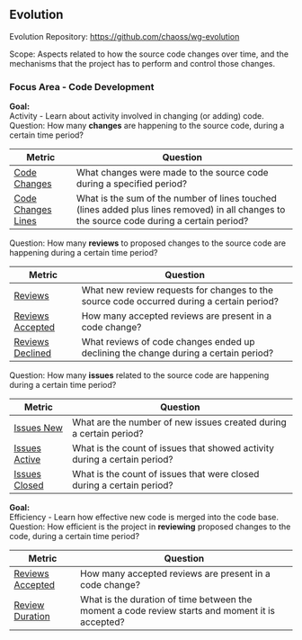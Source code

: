 ## Evolution
Evolution Repository: https://github.com/chaoss/wg-evolution

Scope: Aspects related to how the source code changes over time, and the mechanisms that the project has to perform and control those changes.

### Focus Area - Code Development

**Goal:**  
Activity - Learn about activity involved in changing (or adding) code.  
Question: How many **changes** are happening to the source code, during a certain time period?  

<div>
<table>
  <thead><tr><th>Metric</th><th>Question</th></tr></thead>
<tbody>
  <tr><td><a href="https://chaoss.community/metric-code-changes/">Code Changes</a></td><td>What changes were made to the source code during a specified period?</td></tr>
  <tr><td><a href="https://chaoss.community/metric-code-changes-lines">Code Changes Lines</a></td><td>What is the sum of the number of lines touched (lines added plus lines removed) in all changes to the source code during a certain period?</td></tr>
</tbody>
</table>
</div>

Question: How many **reviews** to proposed changes to the source code are happening during a certain time period?  

<div>
<table>
  <thead><tr><th>Metric</th><th>Question</th></tr></thead>
<tbody>
  <tr><td><a href="https://chaoss.community/metric-reviews">Reviews</a></td><td>What new review requests for changes to the source code occurred during a certain period?</td></tr>
  <tr><td><a href="https://chaoss.community/metric-reviews-accepted">Reviews Accepted</a></td><td>How many accepted reviews are present in a code change?</td></tr>
  <tr><td><a href="https://chaoss.community/metric-reviews-declined">Reviews Declined</a></td><td>What reviews of code changes  ended up declining the change during a certain period?</td></tr>
</tbody>
</table>
</div>

Question: How many **issues** related to the source code are happening during a certain time period?  

<div>
<table>
  <thead><tr><th>Metric</th><th>Question</th></tr></thead>
<tbody>
  <tr><td><a href="https://chaoss.community/metric-issues">Issues New</a></td><td>What are the number of new issues created during a certain period?</td></tr>
  <tr><td><a href="https://chaoss.community/metric-issues-active">Issues Active</a></td><td>What is the count of issues  that showed activity during a certain period?</td></tr>
  <tr><td><a href="https://chaoss.community/metric-issues-closed">Issues Closed</a></td><td>What is the count of issues that were closed during a certain period?</td></tr>
</tbody>
</table>
</div>

**Goal:**  
Efficiency - Learn how effective new code is merged into the code base.  
Question: How efficient is the project in **reviewing** proposed changes to the code, during a certain time period?  

<div>
<table>
  <thead><tr><th>Metric</th><th>Question</th></tr></thead>
<tbody>
  <tr><td><a href="https://chaoss.community/metric-reviews-accepted">Reviews Accepted</a></td><td>How many accepted reviews are present in a code change?</td></tr>
  <tr><td><a href="https://chaoss.community/metric-review-duration">Review Duration</a></td><td>What is the duration of time between the moment a code review starts and moment it is accepted?</td></tr>
</tbody>
</table>
</div>
